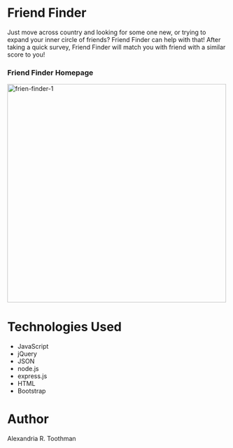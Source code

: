 # Friend Finder
Just move across country and looking for some one new, or trying to expand your inner circle of friends? Friend Finder can help with that! After taking a quick survey, Friend Finder will match you with friend with a similar score to you!

### Friend Finder Homepage
<img width="500" alt="frien-finder-1" src="https://user-images.githubusercontent.com/40549632/47953550-389ba380-df4d-11e8-9226-dbdbf96f7267.PNG">

### 

# Technologies Used
* JavaScript
* jQuery
* JSON
* node.js
* express.js
* HTML
* Bootstrap

# Author
Alexandria R. Toothman 

